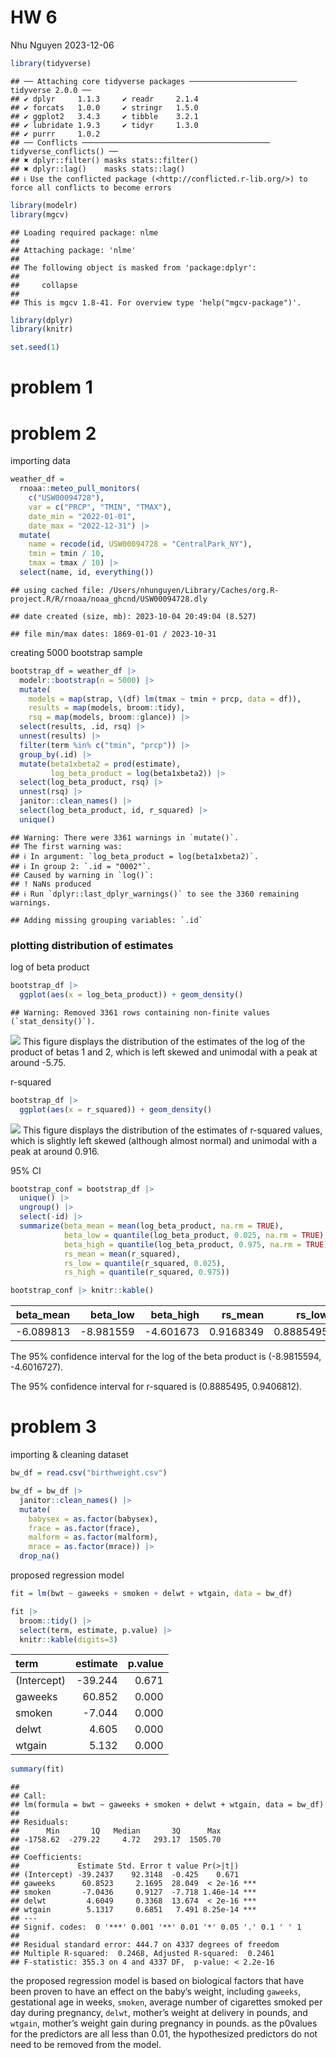 HW 6
================
Nhu Nguyen
2023-12-06

``` r
library(tidyverse)
```

    ## ── Attaching core tidyverse packages ──────────────────────── tidyverse 2.0.0 ──
    ## ✔ dplyr     1.1.3     ✔ readr     2.1.4
    ## ✔ forcats   1.0.0     ✔ stringr   1.5.0
    ## ✔ ggplot2   3.4.3     ✔ tibble    3.2.1
    ## ✔ lubridate 1.9.3     ✔ tidyr     1.3.0
    ## ✔ purrr     1.0.2     
    ## ── Conflicts ────────────────────────────────────────── tidyverse_conflicts() ──
    ## ✖ dplyr::filter() masks stats::filter()
    ## ✖ dplyr::lag()    masks stats::lag()
    ## ℹ Use the conflicted package (<http://conflicted.r-lib.org/>) to force all conflicts to become errors

``` r
library(modelr)
library(mgcv)
```

    ## Loading required package: nlme
    ## 
    ## Attaching package: 'nlme'
    ## 
    ## The following object is masked from 'package:dplyr':
    ## 
    ##     collapse
    ## 
    ## This is mgcv 1.8-41. For overview type 'help("mgcv-package")'.

``` r
library(dplyr)
library(knitr)

set.seed(1)
```

# problem 1

# problem 2

importing data

``` r
weather_df = 
  rnoaa::meteo_pull_monitors(
    c("USW00094728"),
    var = c("PRCP", "TMIN", "TMAX"), 
    date_min = "2022-01-01",
    date_max = "2022-12-31") |>
  mutate(
    name = recode(id, USW00094728 = "CentralPark_NY"),
    tmin = tmin / 10,
    tmax = tmax / 10) |>
  select(name, id, everything())
```

    ## using cached file: /Users/nhunguyen/Library/Caches/org.R-project.R/R/rnoaa/noaa_ghcnd/USW00094728.dly

    ## date created (size, mb): 2023-10-04 20:49:04 (8.527)

    ## file min/max dates: 1869-01-01 / 2023-10-31

creating 5000 bootstrap sample

``` r
bootstrap_df = weather_df |> 
  modelr::bootstrap(n = 5000) |> 
  mutate(
    models = map(strap, \(df) lm(tmax ~ tmin + prcp, data = df)),
    results = map(models, broom::tidy),
    rsq = map(models, broom::glance)) |> 
  select(results, .id, rsq) |> 
  unnest(results) |> 
  filter(term %in% c("tmin", "prcp")) |> 
  group_by(.id) |> 
  mutate(beta1xbeta2 = prod(estimate),
         log_beta_product = log(beta1xbeta2)) |> 
  select(log_beta_product, rsq) |> 
  unnest(rsq) |> 
  janitor::clean_names() |> 
  select(log_beta_product, id, r_squared) |> 
  unique()
```

    ## Warning: There were 3361 warnings in `mutate()`.
    ## The first warning was:
    ## ℹ In argument: `log_beta_product = log(beta1xbeta2)`.
    ## ℹ In group 2: `.id = "0002"`.
    ## Caused by warning in `log()`:
    ## ! NaNs produced
    ## ℹ Run `dplyr::last_dplyr_warnings()` to see the 3360 remaining warnings.

    ## Adding missing grouping variables: `.id`

### plotting distribution of estimates

log of beta product

``` r
bootstrap_df |> 
  ggplot(aes(x = log_beta_product)) + geom_density()
```

    ## Warning: Removed 3361 rows containing non-finite values (`stat_density()`).

![](hw6_files/figure-gfm/unnamed-chunk-4-1.png)<!-- --> This figure
displays the distribution of the estimates of the log of the product of
betas 1 and 2, which is left skewed and unimodal with a peak at around
-5.75.

r-squared

``` r
bootstrap_df |> 
  ggplot(aes(x = r_squared)) + geom_density()
```

![](hw6_files/figure-gfm/unnamed-chunk-5-1.png)<!-- --> This figure
displays the distribution of the estimates of r-squared values, which is
slightly left skewed (although almost normal) and unimodal with a peak
at around 0.916.

95% CI

``` r
bootstrap_conf = bootstrap_df |> 
  unique() |>
  ungroup() |> 
  select(-id) |> 
  summarize(beta_mean = mean(log_beta_product, na.rm = TRUE),
            beta_low = quantile(log_beta_product, 0.025, na.rm = TRUE),
            beta_high = quantile(log_beta_product, 0.975, na.rm = TRUE),
            rs_mean = mean(r_squared),
            rs_low = quantile(r_squared, 0.025),
            rs_high = quantile(r_squared, 0.975))

bootstrap_conf |> knitr::kable()
```

| beta_mean |  beta_low | beta_high |   rs_mean |    rs_low |   rs_high |
|----------:|----------:|----------:|----------:|----------:|----------:|
| -6.089813 | -8.981559 | -4.601673 | 0.9168349 | 0.8885495 | 0.9406812 |

The 95% confidence interval for the log of the beta product is
(-8.9815594, -4.6016727).

The 95% confidence interval for r-squared is (0.8885495, 0.9406812).

# problem 3

importing & cleaning dataset

``` r
bw_df = read.csv("birthweight.csv")

bw_df = bw_df |> 
  janitor::clean_names() |> 
  mutate(
    babysex = as.factor(babysex),
    frace = as.factor(frace),
    malform = as.factor(malform),
    mrace = as.factor(mrace)) |> 
  drop_na()
```

proposed regression model

``` r
fit = lm(bwt ~ gaweeks + smoken + delwt + wtgain, data = bw_df)

fit |>
  broom::tidy() |>
  select(term, estimate, p.value) |>
  knitr::kable(digits=3)
```

| term        | estimate | p.value |
|:------------|---------:|--------:|
| (Intercept) |  -39.244 |   0.671 |
| gaweeks     |   60.852 |   0.000 |
| smoken      |   -7.044 |   0.000 |
| delwt       |    4.605 |   0.000 |
| wtgain      |    5.132 |   0.000 |

``` r
summary(fit)
```

    ## 
    ## Call:
    ## lm(formula = bwt ~ gaweeks + smoken + delwt + wtgain, data = bw_df)
    ## 
    ## Residuals:
    ##      Min       1Q   Median       3Q      Max 
    ## -1758.62  -279.22     4.72   293.17  1505.70 
    ## 
    ## Coefficients:
    ##             Estimate Std. Error t value Pr(>|t|)    
    ## (Intercept) -39.2437    92.3148  -0.425    0.671    
    ## gaweeks      60.8523     2.1695  28.049  < 2e-16 ***
    ## smoken       -7.0436     0.9127  -7.718 1.46e-14 ***
    ## delwt         4.6049     0.3368  13.674  < 2e-16 ***
    ## wtgain        5.1317     0.6851   7.491 8.25e-14 ***
    ## ---
    ## Signif. codes:  0 '***' 0.001 '**' 0.01 '*' 0.05 '.' 0.1 ' ' 1
    ## 
    ## Residual standard error: 444.7 on 4337 degrees of freedom
    ## Multiple R-squared:  0.2468, Adjusted R-squared:  0.2461 
    ## F-statistic: 355.3 on 4 and 4337 DF,  p-value: < 2.2e-16

the proposed regression model is based on biological factors that have
been proven to have an effect on the baby’s weight, including `gaweeks`,
gestational age in weeks, `smoken`, average number of cigarettes smoked
per day during pregnancy, `delwt`, mother’s weight at delivery in
pounds, and `wtgain`, mother’s weight gain during pregnancy in pounds.
as the p0values for the predictors are all less than 0.01, the
hypothesized predictors do not need to be removed from the model.
